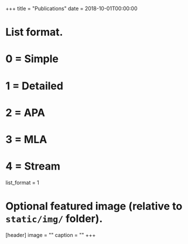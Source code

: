 +++
title = "Publications"
date = 2018-10-01T00:00:00

# List format.
#   0 = Simple
#   1 = Detailed
#   2 = APA
#   3 = MLA
#   4 = Stream
list_format = 1

# Optional featured image (relative to `static/img/` folder).
[header]
image = ""
caption = ""
+++
